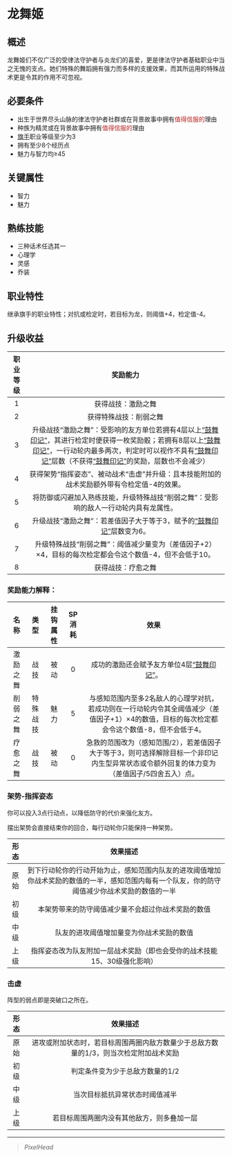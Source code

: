 # 龙舞姬

## 概述

龙舞姬们不仅广泛的受律法守护者与炎龙们的喜爱，更是律法守护者基础职业中当之无愧的支点。她们特殊的舞蹈拥有强力而多样的支援效果，而其所运用的特殊战术更是令其的作用不可忽视。

## 必要条件

* 出生于世界尽头山脉的律法守护者社群或在背景故事中拥有<font color="#B22222">值得信服的</font>理由
* 种族为精灵或在背景故事中拥有<font color="#B22222">值得信服的</font>理由
* <a href="../../../basicJob/Standard-bearer" target="_blank">旗手</a>职业等级至少为3
* 拥有至少8个经历点
* 魅力与智力均≥45

## 关键属性

* 智力
* 魅力

## 熟练技能

* 三种话术任选其一
* 心理学
* 灵感
* 乔装
  
## 职业特性

继承旗手的职业特性；对抗或检定时，若目标为龙，则阈值+4，检定值-4。

## 升级收益

职业等级|奖励能力
:--:|:--:
1|获得战技：激励之舞
2|获得特殊战技：削弱之舞
3|升级战技“激励之舞”：受影响的友方单位若拥有4层以上<a href="../../../../status/mark/#鼓舞印记" target="_blank">“鼓舞印记”</a>，其进行检定时便获得一枚奖励骰；若拥有8层以上<a href="../../../../status/mark/#鼓舞印记" target="_blank">“鼓舞印记”</a>，一行动轮内最多两次，判定时可以视作不具有<a href="../../../../status/mark/#鼓舞印记" target="_blank">“鼓舞印记”</a>层数（不获得<a href="../../../../status/mark/#鼓舞印记" target="_blank">“鼓舞印记”</a>的奖励，层数也不会减少）
4|获得架势“指挥姿态”、被动战术“击虚”并升级：且本技能附加的战术奖励额外带有令检定值-4的效果。
5|将防御或闪避加入熟练技能，升级特殊战技“削弱之舞”：受影响的敌人一行动轮内具有龙属性。
6|升级战技“激励之舞”：若差值因子大于等于3，赋予的<a href="../../../../status/mark/#鼓舞印记" target="_blank">“鼓舞印记”</a>层数变为6。
7|升级特殊战技“削弱之舞”：阈值减少量变为（差值因子+2）×4，目标的每次检定都会令这个数值-4，但不会低于10。
8|获得战技：疗愈之舞

### 奖励能力解释：

名称|类型|挂钩属性|SP消耗|效果
:--:|:--:|:--:|:--:|:--:
激励之舞|战技|被动|0|成功的激励还会赋予友方单位4层<a href="../../../../status/mark/#鼓舞印记" target="_blank">“鼓舞印记”</a>。
削弱之舞|特殊战技|魅力|5|与感知范围内至多2名敌人的心理学对抗，若成功则在一行动轮内令其全阈值减少（差值因子+1）×4的数值，目标的每次检定都会令这个数值-8，但不会低于4。
疗愈之舞|战技|被动|0|急救的范围改为（感知范围/2），若差值因子大于等于3，则可选择解除目标一个非印记内生型异常状态或令额外回复的体力变为（差值因子/5四舍五入）点。

### 架势-指挥姿态

你可以投入3点行动点，以降低防守的代价来强化友方。

摆出架势会直接结束你的回合，每行动轮你只能保持一种架势。

形态|效果描述
:--:|:--:
原始|到下行动轮你的行动开始为止，感知范围内队友的进攻阈值增加你战术奖励的数值的一半，感知范围内每有一个队友，你的防守阈值减少你战术奖励的数值的一半
初级|本架势带来的防守阈值减少量不会超过你战术奖励的数值
中级|队友的进攻阈值增加量变为你战术奖励的数值
上级|指挥姿态改为队友附加一层战术奖励（即也会受你的战术技能15、30级强化影响）

### 击虚

阵型的弱点即是突破口之所在。

形态|效果描述
:--:|:--:
原始|进攻或附加状态时，若目标周围两圈内敌方数量少于总敌方数量的1/3，则当次检定附加战术奖励
初级|判定条件变为少于总敌方数量的1/2
中级|当次目标抵抗异常状态时阈值减半
上级|若目标周围两圈内没有其他敌方，则多叠加一层

---

> *PixelHead*